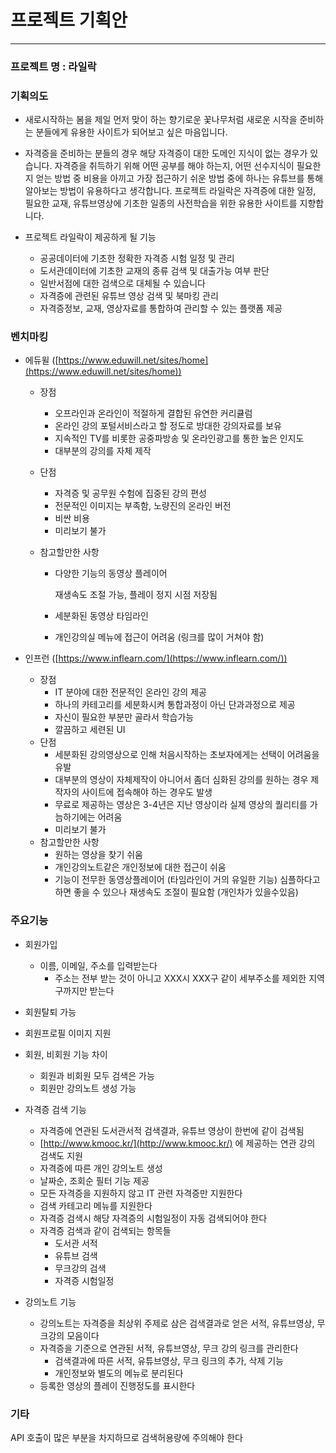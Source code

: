 # 프로젝트 기획안

---

### 프로젝트 명 : 라일락

### 기획의도

- 새로시작하는 봄을 제일 먼저 맞이 하는 향기로운 꽃나무처럼 새로운 시작을 준비하는 분들에게 
유용한 사이트가 되어보고 싶은 마음입니다.

- 자격증을 준비하는 분들의 경우 해당 자격증이 대한 도메인 지식이 없는 경우가 있습니다.
자격증을 취득하기 위해 어떤 공부를 해야 하는지, 어떤 선수지식이 필요한지 얻는 방법 중
비용을 아끼고 가장 접근하기 쉬운 방법 중에 하나는 유튜브를 통해 알아보는 방법이 유용하다고 생각합니다.
프로젝트 라일락은 자격증에 대한 일정, 필요한 교재, 유튜브영상에 기초한 일종의 사전학습을
위한 유용한 사이트를 지향합니다.

- 프로젝트 라일락이 제공하게 될 기능
    - 공공데이터에 기초한 정확한 자격증 시험 일정 및 관리
    - 도서관데이터에 기초한 교재의 종류 검색 및 대출가능 여부 판단
    - 일반서점에 대한 검색으로 대체될 수 있습니다
    - 자격증에 관련된 유튜브 영상 검색 및 북마킹 관리
    - 자격증정보, 교재, 영상자료를 통합하여 관리할 수 있는 플랫폼 제공

### 벤치마킹

- 에듀윌 ([https://www.eduwill.net/sites/home](https://www.eduwill.net/sites/home))
    - 장점
        - 오프라인과 온라인이 적절하게 결합된 유연한 커리큘럼
        - 온라인 강의 포털서비스라고 할 정도로 방대한 강의자료를 보유
        - 지속적인 TV를 비롯한 공중파방송 및 온라인광고를 통한 높은 인지도
        - 대부분의 강의를 자체 제작
     
    - 단점
        - 자격증 및 공무원 수험에 집중된 강의 편성
        - 전문적인 이미지는 부족함, 노량진의 온라인 버전
        - 비싼 비용
        - 미리보기 불가
      
    - 참고할만한 사항
        - 다양한 기능의 동영상 플레이어
            
            재생속도 조절 가능, 플레이 정지 시점 저장됨
            
        - 세분화된 동영상 타임라인
        - 개인강의실 메뉴에 접근이 어려움  (링크를 많이 거쳐야 함)
    
- 인프런 ([https://www.inflearn.com/](https://www.inflearn.com/))
    - 장점
        - IT 분야에 대한 전문적인 온라인 강의 제공
        - 하나의 카테고리를 세분화시켜 통합과정이 아닌 단과과정으로 제공
        - 자신이 필요한 부분만 골라서 학습가능
        - 깔끔하고 세련된 UI
    - 단점
        - 세분화된 강의영상으로 인해 처음시작하는 초보자에게는 선택이 어려움을 유발
        - 대부분의 영상이 자체제작이 아니어서 좀더 심화된 강의를 원하는 경우 제작자의 사이트에 접속해야 하는 경우도 발생
        - 무료로 제공하는 영상은 3-4년은 지난 영상이라 실제 영상의 퀄리티를 가늠하기에는 어려움
        - 미리보기 불가
    - 참고할만한 사항
        - 원하는 영상을 찾기 쉬움
        - 개인강의노트같은 개인정보에 대한 접근이 쉬움
        - 기능이 전무한 동영상플레이어 (타임라인이 거의 유일한 기능)
        심플하다고 하면 좋을 수 있으나 재생속도 조절이 필요함 (개인차가 있을수있음)

### 주요기능

- 회원가입
    - 이름, 이메일, 주소를 입력받는다
        - 주소는 전부 받는 것이 아니고 XXX시 XXX구 같이 세부주소를 제외한 지역구까지만 받는다
- 회원탈퇴 가능
- 회원프로필 이미지 지원
- 회원, 비회원 기능 차이
    - 회원과 비회원 모두 검색은 가능
    - 회원만 강의노트 생성 가능
    
- 자격증 검색 기능
    - 자격증에 연관된 도서관서적 검색결과, 유튜브 영상이 한번에 같이 검색됨
    - [http://www.kmooc.kr/](http://www.kmooc.kr/) 에 제공하는 연관 강의 검색도 지원
    - 자격증에 따른 개인 강의노트 생성
    - 날짜순, 조회순 필터 기능 제공
    - 모든 자격증을 지원하지 않고 IT 관련 자격증만 지원한다
    - 검색 카테고리 메뉴를 지원한다
    - 자격증 검색시 해당 자격증의 시험일정이 자동 검색되어야 한다
    - 자격증 검색과 같이 검색되는 항목들
        - 도서관 서적
        - 유튜브 검색
        - 무크강의 검색
        - 자격증 시험일정
    
- 강의노트 기능
    - 강의노트는 자격증을 최상위 주제로 삼은 검색결과로 얻은 서적, 유튜브영상, 무크강의 모음이다
    - 자격증을 기준으로 연관된 서적, 유튜브영상, 무크 강의 링크를 관리한다
        - 검색결과에 따른 서적, 유튜브영상, 무크 링크의 추가, 삭제 기능
        - 개인정보와 별도의 메뉴로 분리된다
    - 등록한 영상의 플레이 진행정도를 표시한다

### 기타

API 호출이 많은 부분을 차지하므로 검색허용량에 주의해야 한다
